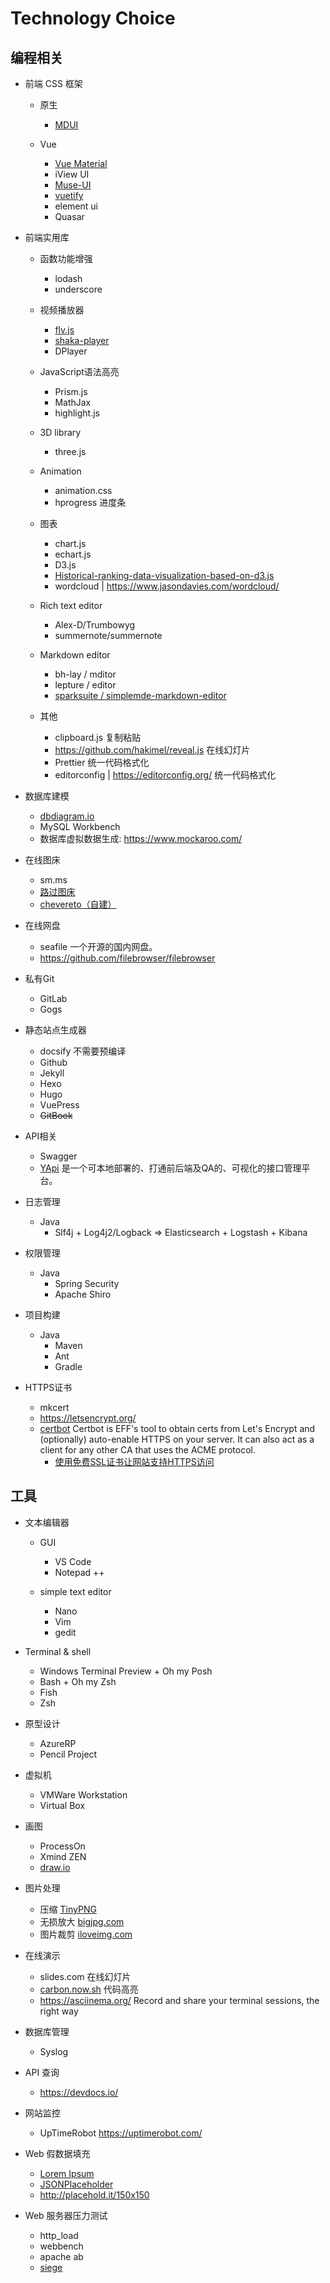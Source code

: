 # Technology Choice

## 编程相关

- 前端 CSS 框架

  - 原生
    - [MDUI](https://github.com/zdhxiong/mdui)

  - Vue
    - [Vue Material](https://vuematerial.io/)
    - iView UI
    - [Muse-UI](http://www.muse-ui.org/)
    - [vuetify](https://vuetifyjs.com/)
    - element ui
    - Quasar

- 前端实用库

  - 函数功能增强
    - lodash
    - underscore
  - 视频播放器
    - [flv.js](https://github.com/bilibili/flv.js)           
    - [shaka-player](https://github.com/google/shaka-player) 
    - DPlayer                                                
  - JavaScript语法高亮
    - Prism.js
    - MathJax
    - highlight.js
  - 3D library
    - three.js
  - Animation
    - animation.css
    - hprogress 进度条
  - 图表
    - chart.js
    - echart.js
    - D3.js
    - [Historical-ranking-data-visualization-based-on-d3.js](https://github.com/Jannchie/Historical-ranking-data-visualization-based-on-d3.js)
    - wordcloud | https://www.jasondavies.com/wordcloud/
  - Rich text editor
    - Alex-D/Trumbowyg
    - summernote/summernote
  - Markdown editor

    - bh-lay  / mditor 
    - lepture  / editor
    - [sparksuite / simplemde-markdown-editor](https://github.com/sparksuite/simplemde-markdown-editor) 

  - 其他
    - clipboard.js 复制粘贴
    - https://github.com/hakimel/reveal.js 在线幻灯片
    - Prettier 统一代码格式化
    - editorconfig | https://editorconfig.org/ 统一代码格式化

- 数据库建模

  - [dbdiagram.io](https://dbdiagram.io/) 
  - MySQL  Workbench
  - 数据库虚拟数据生成: https://www.mockaroo.com/

- 在线图床

  - sm.ms 
  - [路过图床](http://imgchr.com/) 
  - [chevereto（自建）](https://chevereto.com/get-started) 

- 在线网盘
  - seafile 一个开源的国内网盘。
  - https://github.com/filebrowser/filebrowser

- 私有Git

  - GitLab 
  - Gogs 

- 静态站点生成器

  - docsify 不需要预编译
  - Github
  - Jekyll
  - Hexo
  - Hugo
  - VuePress
  - ~~GitBook~~
  
- API相关

  - Swagger
  - [YApi](https://github.com/ymfe/yapi) 是一个可本地部署的、打通前后端及QA的、可视化的接口管理平台。

- 日志管理

  - Java
    - Slf4j + Log4j2/Logback => Elasticsearch + Logstash + Kibana

- 权限管理

  - Java
    - Spring Security
    - Apache Shiro

- 项目构建

  - Java
    - Maven
    - Ant
    - Gradle

- HTTPS证书 

  - mkcert
  - https://letsencrypt.org/
  - [certbot](https://github.com/certbot/certbot) Certbot is EFF's tool to obtain certs from Let's Encrypt and (optionally)
auto-enable HTTPS on your server. It can also act as a client for any other CA that uses the ACME protocol.
    - [使用免费SSL证书让网站支持HTTPS访问](https://github.com/jaywcjlove/handbook/blob/master/docs/CentOS/使用免费SSL证书让网站支持HTTPS访问.md)

## 工具

- 文本编辑器
  - GUI
    - VS Code
    - Notepad ++

  - simple text editor
    - Nano
    - Vim
    - gedit

- Terminal & shell
  - Windows Terminal Preview + Oh my Posh
  - Bash + Oh my Zsh
  - Fish
  - Zsh
  
- 原型设计
  - AzureRP
  - Pencil Project

- 虚拟机
  
  - VMWare Workstation
  - Virtual Box

- 画图

  - ProcessOn
  - Xmind  ZEN 
  - [draw.io](https://www.draw.io/) 

- 图片处理

  -  压缩  [TinyPNG](https://tinypng.com/)   
  - 无损放大 [bigjpg.com](https://bigjpg.com/)
  - 图片裁剪  [iloveimg.com](https://www.iloveimg.com/)

- 在线演示

  - slides.com  在线幻灯片
  - [carbon.now.sh](https://carbon.now.sh/) 代码高亮
  - https://asciinema.org/ Record and share your terminal sessions, the right way

- 数据库管理
  - Syslog

- API 查询
  - https://devdocs.io/

- 网站监控
  - UpTimeRobot https://uptimerobot.com/

- Web 假数据填充

  - [Lorem Ipsum](https://cn.lipsum.com/) 
  - [JSONPlaceholder](https://jsonplaceholder.typicode.com/)
  - http://placehold.it/150x150   

- Web 服务器压力测试

  - http_load 
  - webbench 
  - apache  ab 
  - [siege](http://www.joedog.org/)
